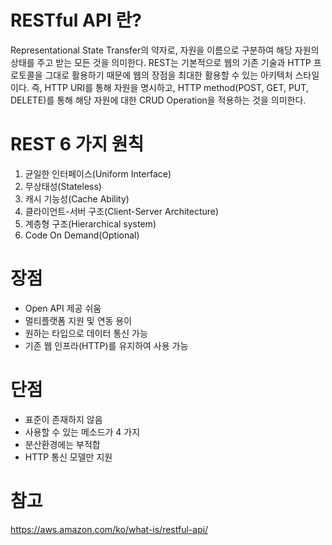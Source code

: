 # RESTful API 란?
Representational State Transfer의 약자로, 자원을 이름으로 구분하여 해당 자원의 상태를 주고 받는 모든 것을 의미한다. REST는 기본적으로 웹의 기존 기술과 HTTP 프로토콜을 그대로 활용하기 때문에 웹의 장점을 최대한 활용할 수 있는 아키텍처 스타일이다. 즉, HTTP URI를 통해 자원을 명시하고, HTTP method(POST, GET, PUT, DELETE)를 통해 해당 자원에 대한 CRUD Operation을 적용하는 것을 의미한다.

# REST 6 가지 원칙
1. 균일한 인터페이스(Uniform Interface)
2. 무상태성(Stateless)
3. 캐시 기능성(Cache Ability)
4. 클라이언트-서버 구조(Client-Server Architecture)
5. 계층형 구조(Hierarchical system)
6. Code On Demand(Optional)

# 장점
- Open API 제공 쉬움
- 멀티플랫폼 지원 및 연동 용이
- 원하는 타입으로 데이터 통신 가능
- 기존 웹 인프라(HTTP)를 유지하여 사용 가능

# 단점
- 표준이 존재하지 않음
- 사용할 수 있는 메소드가 4 가지
- 분산환경에는 부적합
- HTTP 통신 모델만 지원

# 참고
https://aws.amazon.com/ko/what-is/restful-api/